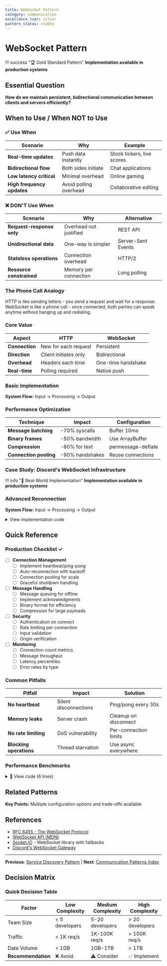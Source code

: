 ```yaml
---
title: WebSocket Pattern
category: communication
excellence_tier: silver
pattern_status: stable
---
```

# WebSocket Pattern

!!! success "🏆 Gold Standard Pattern"
**Implementation available in production systems**

## Essential Question
**How do we maintain persistent, bidirectional communication between clients and servers efficiently?**

## When to Use / When NOT to Use

### ✅ Use When
| Scenario | Why | Example |
|----------|-----|---------|
| **Real-time updates** | Push data instantly | Stock tickers, live scores |
| **Bidirectional flow** | Both sides initiate | Chat applications |
| **Low latency critical** | Minimal overhead | Online gaming |
| **High frequency updates** | Avoid polling overhead | Collaborative editing |

### ❌ DON'T Use When
| Scenario | Why | Alternative |
|----------|-----|-------------|
| **Request-response only** | Overhead not justified | REST API |
| **Unidirectional data** | One-way is simpler | Server-Sent Events |
| **Stateless operations** | Connection overhead | HTTP/2 |
| **Resource constrained** | Memory per connection | Long polling |

### The Phone Call Analogy
HTTP is like sending letters - you send a request and wait for a response. WebSocket is like a phone call - once connected, both parties can speak anytime without hanging up and redialing.

### Core Value
| Aspect | HTTP | WebSocket |
|--------|------|-----------|
| **Connection** | New for each request | Persistent |
| **Direction** | Client initiates only | Bidirectional |
| **Overhead** | Headers each time | One-time handshake |
| **Real-time** | Polling required | Native push |

### Basic Implementation

**System Flow:** Input → Processing → Output

### Performance Optimization

| Technique | Impact | Configuration |
|-----------|--------|---------------|
| **Message batching** | -70% syscalls | Buffer 10ms |
| **Binary frames** | -50% bandwidth | Use ArrayBuffer |
| **Compression** | -80% for text | permessage-deflate |
| **Connection pooling** | -90% handshakes | Reuse connections |

### Case Study: Discord's WebSocket Infrastructure

!!! info "🏢 Real-World Implementation"
**Implementation available in production systems**

### Advanced Reconnection

**System Flow:** Input → Processing → Output

<details>
<summary>View implementation code</summary>

<details>
<summary>📄 View decision logic</summary>

class ResilientWebSocket {
**Implementation available in production systems**

}

</details>

</details>

## Quick Reference

### Production Checklist ✓
- [ ] **Connection Management**
  - [ ] Implement heartbeat/ping-pong
  - [ ] Auto-reconnection with backoff
  - [ ] Connection pooling for scale
  - [ ] Graceful shutdown handling
  
- [ ] **Message Handling**
  - [ ] Message queuing for offline
  - [ ] Implement acknowledgments
  - [ ] Binary format for efficiency
  - [ ] Compression for large payloads
  
- [ ] **Security**
  - [ ] Authentication on connect
  - [ ] Rate limiting per connection
  - [ ] Input validation
  - [ ] Origin verification
  
- [ ] **Monitoring**
  - [ ] Connection count metrics
  - [ ] Message throughput
  - [ ] Latency percentiles
  - [ ] Error rates by type

### Common Pitfalls

| Pitfall | Impact | Solution |
|---------|--------|----------|
| **No heartbeat** | Silent disconnections | Ping/pong every 30s |
| **Memory leaks** | Server crash | Cleanup on disconnect |
| **No rate limiting** | DoS vulnerability | Per-connection limits |
| **Blocking operations** | Thread starvation | Use async everywhere |

### Performance Benchmarks

<details>
<summary>📄 View  code (6 lines)</summary>

**Implementation Concept:** See production systems for actual code

</details>

## Related Patterns

**Key Points:** Multiple configuration options and trade-offs available

## References

- [RFC 6455 - The WebSocket Protocol](https://tools.ietf.org/html/rfc6455)
- [WebSocket API (MDN)](https://developer.mozilla.org/en-US/docs/Web/API/WebSocket)
- [Socket.IO](https://socket.io/) - WebSocket library with fallbacks
- [Discord's WebSocket Gateway](https://discord.com/developers/docs/topics/gateway)

---

**Previous**: [Service Discovery Pattern](../../pattern-library/communication/service-discovery.md) | **Next**: [Communication Patterns Index](../../index.md)

## Decision Matrix

### Quick Decision Table

| Factor | Low Complexity | Medium Complexity | High Complexity |
|--------|----------------|-------------------|-----------------|
| Team Size | < 5 developers | 5-20 developers | > 20 developers |
| Traffic | < 1K req/s | 1K-100K req/s | > 100K req/s |
| Data Volume | < 1GB | 1GB-1TB | > 1TB |
| **Recommendation** | ❌ Avoid | ⚠️ Consider | ✅ Implement |

